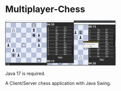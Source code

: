 # Multiplayer-Chess

[<img src="Byrne_Fischer.png" alt="Example" width="350"/>](Byrne_Fischer.png)

Java 17 is required.

A Client/Server chess application with Java Swing.
